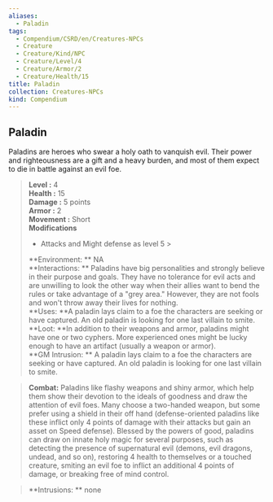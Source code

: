 ```yaml
---
aliases:
  - Paladin
tags:
  - Compendium/CSRD/en/Creatures-NPCs
  - Creature
  - Creature/Kind/NPC
  - Creature/Level/4
  - Creature/Armor/2
  - Creature/Health/15
title: Paladin
collection: Creatures-NPCs
kind: Compendium
---
```

## Paladin  
Paladins are heroes who swear a holy oath to vanquish evil. Their power and righteousness are a gift and a heavy burden, and most of them expect to die in battle against an evil foe.  

  
> **Level :** 4  
> **Health :** 15  
> **Damage :** 5 points  
> **Armor :** 2  
> **Movement :** Short  
> **Modifications**  
>- Attacks and Might defense as level 5 >
>  
> **Environment: ** NA  
> **Interactions: ** Paladins have big personalities and strongly believe in their purpose and goals. They have no tolerance for evil acts and are unwilling to look the other way when their allies want to bend the rules or take advantage of a "grey area." However, they are not fools and won't throw away their lives for nothing.  
> **Uses: **A paladin lays claim to a foe the characters are seeking or have captured. An old paladin is looking for one last villain to smite.  
> **Loot: **In addition to their weapons and armor, paladins might have one or two cyphers. More experienced ones might be lucky enough to have an artifact (usually a weapon or armor).  
> **GM Intrusion: ** A paladin lays claim to a foe the characters are seeking or have captured. An old paladin is looking for one last villain to smite.  

> **Combat:** 
> Paladins like flashy weapons and shiny armor, which help them show their devotion to the ideals of goodness and draw the attention of evil foes. Many choose a two-handed weapon, but some prefer using a shield in their off hand (defense-oriented paladins like these inflict only 4 points of damage with their attacks but gain an asset on Speed defense). 
Blessed by the powers of good, paladins can draw on innate holy magic for several purposes, such as detecting the presence of supernatural evil (demons, evil dragons, undead, and so on), restoring 4 health to themselves or a touched creature, smiting an evil foe to inflict an additional 4 points of damage, or breaking free of mind control.  
  

> **Intrusions: ** 
> none  
